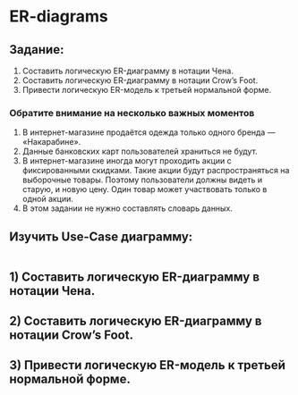 # ER-diagrams

## Задание:

1) Составить логическую ER-диаграмму в нотации Чена.
2) Составить логическую ER-диаграмму в нотации Crow’s Foot.
3) Привести логическую ER-модель к третьей нормальной форме.

### Обратите внимание на несколько важных моментов

1. В интернет-магазине продаётся одежда только одного бренда — «Накарабине».
2. Данные банковских карт пользователей храниться не будут.
3. В интернет-магазине иногда могут проходить акции с фиксированными скидками. Такие акции будут распространяться на выборочные товары. Поэтому пользователи должны видеть и старую, и новую цену. Один товар может участвовать только в одной акции.
4. В этом задании не нужно составлять словарь данных.

## Изучить Use-Case диаграмму:

![]()

## 1) Составить логическую ER-диаграмму в нотации Чена.


## 2) Составить логическую ER-диаграмму в нотации Crow’s Foot.


## 3) Привести логическую ER-модель к третьей нормальной форме.

